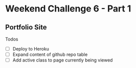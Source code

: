 # Weekend Challenge 6 - Part 1
## Portfolio Site

Todos
- [ ] Deploy to Heroku
- [ ] Expand content of github repo table
- [ ] Add active class to page currently being viewed